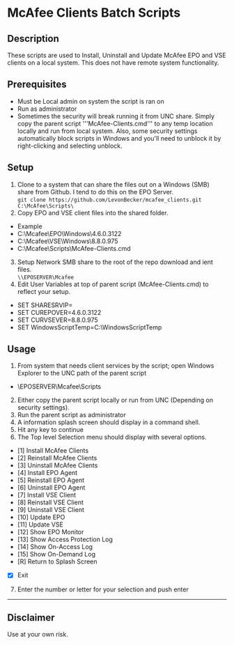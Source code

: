 # McAfee Clients Batch Scripts

## Description

These scripts are used to Install, Uninstall and Update McAfee EPO and VSE clients on a local system. This does not have remote system functionality.

## Prerequisites
* Must be Local admin on system the script is ran on
* Run as administrator
* Sometimes the security will break running it from UNC share. Simply copy the parent script '''McAfee-Clients.cmd''' to any temp location locally and run from local system. Also, some security settings automatically block scripts in Windows and you'll need to unblock it by right-clicking and selecting unblock.

## Setup

1. Clone to a system that can share the files out on a Windows (SMB) share from Github. I tend to do this on the EPO Server.<br>
  ```git clone https://github.com/LevonBecker/mcafee_clients.git C:\McAfee\Scripts\```
2. Copy EPO and VSE client files into the shared folder.
  * Example
  * C:\Mcafee\EPO\Windows\4.6.0.3122
  * C:\Mcafee\VSE\Windows\8.8.0.975
  * C:\Mcafee\Scripts\McAfee-Clients.cmd
3. Setup Network SMB share to the root of the repo download and ient files.<br>
  ```\\EPOSERVER\Mcafee```
4. Edit User Variables at top of parent script (McAfee-Clients.cmd) to reflect your setup.
  * SET SHARESRVIP=<Share Server IP>
  * SET CUREPOVER=4.6.0.3122
  * SET CURVSEVER=8.8.0.975
  * SET WindowsScriptTemp=C:\WindowsScriptTemp

## Usage

1. From system that needs client services by the script; open Windows Explorer to the UNC path of the parent script
  * \\EPOSERVER\Mcafee\Scripts
2. Either copy the parent script locally or run from UNC (Depending on security settings).
3. Run the parent script as administrator
4. A information splash screen should display in a command shell.
5. Hit any key to continue
6. The Top level Selection menu should display with several options.
  * [1] Install McAfee Clients
  * [2] Reinstall McAfee Clients
  * [3] Uninstall McAfee Clients
  * [4] Install EPO Agent
  * [5] Reinstall EPO Agent
  * [6] Uninstall EPO Agent
  * [7] Install VSE Client
  * [8] Reinstall VSE Client
  * [9] Uninstall VSE Client
  * [10] Update EPO
  * [11] Update VSE
  * [12] Show EPO Monitor
  * [13] Show Access Protection Log
  * [14] Show On-Access Log
  * [15] Show On-Demand Log
  * [R] Return to Splash Screen
  * [X] Exit
7. Enter the number or letter for your selection and push enter

---

## Disclaimer

Use at your own risk.